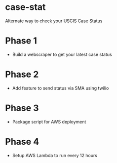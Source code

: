 # case-stat
Alternate way to check your USCIS Case Status


# Phase 1
* Build a webscraper to get your latest case status

# Phase 2
* Add feature to send status via SMA using twilio

# Phase 3
* Package script for AWS deployment

# Phase 4
* Setup AWS Lambda to run every 12 hours
